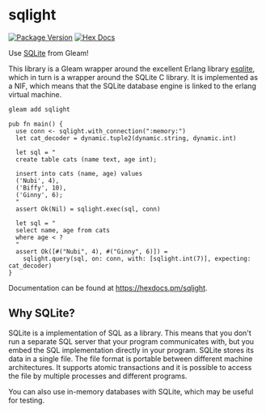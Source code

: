# sqlight

[![Package Version](https://img.shields.io/hexpm/v/sqlight)](https://hex.pm/packages/sqlight)
[![Hex Docs](https://img.shields.io/badge/hex-docs-ffaff3)](https://hexdocs.pm/sqlight/)

Use [SQLite](https://www.sqlite.org/index.html) from Gleam!

This library is a Gleam wrapper around the excellent Erlang library
[esqlite](https://hex.pm/packages/esqlite), which in turn is a wrapper around
the SQLite C library. It is implemented as a NIF, which means that the SQLite
database engine is linked to the erlang virtual machine.

```sh
gleam add sqlight
```
```gleam
pub fn main() {
  use conn <- sqlight.with_connection(":memory:")
  let cat_decoder = dynamic.tuple2(dynamic.string, dynamic.int)

  let sql = "
  create table cats (name text, age int);

  insert into cats (name, age) values 
  ('Nubi', 4),
  ('Biffy', 10),
  ('Ginny', 6);
  "
  assert Ok(Nil) = sqlight.exec(sql, conn)

  let sql = "
  select name, age from cats
  where age < ?
  "
  assert Ok([#("Nubi", 4), #("Ginny", 6)]) =
    sqlight.query(sql, on: conn, with: [sqlight.int(7)], expecting: cat_decoder)
}
```

Documentation can be found at <https://hexdocs.pm/sqlight>.

## Why SQLite?

SQLite is a implementation of SQL as a library. This means that you don't run a
separate SQL server that your program communicates with, but you embed the SQL
implementation directly in your program. SQLite stores its data in a single
file. The file format is portable between different machine architectures. It
supports atomic transactions and it is possible to access the file by multiple
processes and different programs.

You can also use in-memory databases with SQLite, which may be useful for testing.
